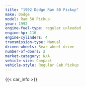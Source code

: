 ```yaml
---
title: "1992 Dodge Ram 50 Pickup"
make: Dodge
model: Ram 50 Pickup
year: 1992
engine-fuel-type: regular unleaded
engine-hp: 116
engine-cylinders: 4
transmission-type: Manual
driven-wheels: Rear wheel drive
number-of-doors: 2
market-category: N/A
vehicle-size: Compact
vehicle-style: Regular Cab Pickup
---
```


{{< car_info >}}
